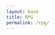 ```yaml
---
layout: base
title: RPG
permalink: /rpg/
---
```


<canvas id='gameCanvas'></canvas>

<script type="module">
    import GameControl from '{{site.baseurl}}/assets/js/rpg/GameControl.js';

    let gameControl = null;  // Initialize it here so it's declared in the global scope
    let backgroundImage = new Image();  // Create a new Image object for the background

    // Load the background image
    backgroundImage.src = "{{site.baseurl}}/images/rpg/Maze_Background.png";  // Make sure this path is correct

    // Function to resize and redraw the canvas
    function resizeCanvas() {
        const canvas = document.getElementById('gameCanvas');
        if (canvas) {
            canvas.width = window.innerWidth;
            canvas.height = window.innerHeight;

            const ctx = canvas.getContext('2d');

            // Ensure the background image is loaded before rendering it
            backgroundImage.onload = function() {
                ctx.drawImage(backgroundImage, 0, 0, canvas.width, canvas.height);  // Draw the background image
            }

            // Fallback: If the image has already loaded, redraw it
            if (backgroundImage.complete) {
                ctx.drawImage(backgroundImage, 0, 0, canvas.width, canvas.height);
            }

            // Check if gameControl exists before using it
            if (gameControl) {
                console.log("GameControl is initialized, resizing canvas...");
            } else {
                console.log("GameControl is not initialized yet.");
            }
        } else {
            console.error("Canvas element not found");
        }
    }

    document.addEventListener('fullscreenchange', resizeCanvas);
    window.addEventListener('resize', resizeCanvas);
    resizeCanvas();  // Initialize the canvas size

    // Initialize gameControl AFTER the resize functions
    try {
        gameControl = new GameControl();  // Initialize GameControl here
        console.log("GameControl initialized");
        
        // Load assets and start the game
        const sprite = {
            src: "{{site.baseurl}}/images/rpg/Bunny-Sprite.png",
            data: {
                SCALE_FACTOR: 10,
                STEP_FACTOR: 1000,
                ANIMATION_RATE: 50,
                pixels: { height: 159, width: 119 },
                orientation: { rows: 4, columns: 3 },
                down: { row: 0, start: 0, columns: 3 },
                left: { row: 2, start: 0, columns: 3 },
                right: { row: 3, start: 0, columns: 3 },
                up: { row: 1, start: 0, columns: 3 },
            }
        };

        const assets = { sprite };
        gameControl.start(assets);  // Start the game once initialized
    } catch (error) {
        console.error("Error initializing GameControl:", error);
    }

    // Add fullscreen toggle functionality
    const canvas = document.getElementById('gameCanvas');
    canvas.addEventListener('click', function toggleFullScreen() {
        if (!document.fullscreenElement) {
            if (canvas.requestFullscreen) {
                canvas.requestFullscreen();
            }
        } else {
            if (document.exitFullscreen) {
                document.exitFullscreen();
            }
        }
    });
</script>
